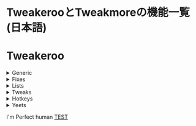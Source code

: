 # TweakerooとTweakmoreの機能一覧(日本語) 
# Tweakeroo
<details>
  <summary>Generic</summary>
  <a href="#ギャハハ">・carpetAccuratePlacementProtocol</a><br>
  ・clientPlacementRotation<br>
  ・fastLeftClickAllowTools<br>
  ・fastPlacementRememberOrientation<br>
  ・freeCameraPlayerInputs<br>
  ・freeCameraPlayerMovement<br>
  ・handRestockPre<br>
  ・hangableEntityBypassInverse<br>
  ・itemUsePacketCheckBypass<br>
  ・permanentSneakAllowInGUIs<br>
  ・placementRestrictionTiedToFast<br>
  <a id="M" style="height:100vh"></a>
  ・potionWarningBeneficialOnly
</details>
<details>
  <summary>Fixes</summary>
</details>
<details>
  <summary>Lists</summary>
</details>
<details>
  <summary>Tweaks</summary>
</details>
<details>
  <summary>Hotkeys</summary>
</details>
<details>
  <summary>Yeets</summary>
</details>

<a id="ギャハハ">I'm Perfect human</a>
<a href="#M">TEST</a>
